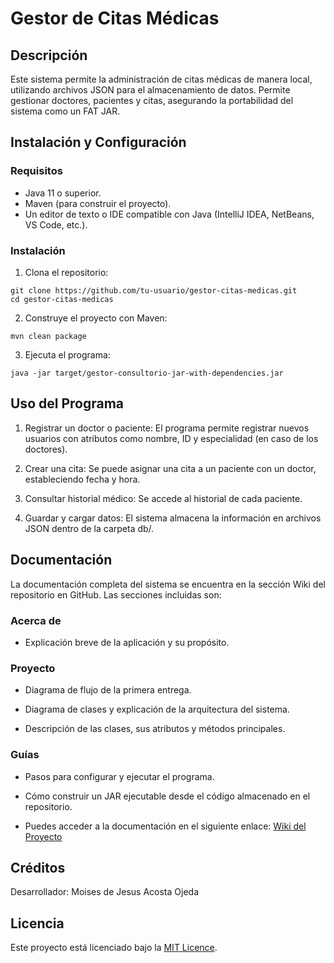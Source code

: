 # Gestor de Citas Médicas
##  Descripción

Este sistema permite la administración de citas médicas de manera local, utilizando archivos JSON para el almacenamiento de datos. Permite gestionar doctores, pacientes y citas, asegurando la portabilidad del sistema como un FAT JAR.

## Instalación y Configuración

### Requisitos

- Java 11 o superior.
- Maven (para construir el proyecto).
- Un editor de texto o IDE compatible con Java (IntelliJ IDEA, NetBeans, VS Code, etc.).
### Instalación

1. Clona el repositorio:
```
git clone https://github.com/tu-usuario/gestor-citas-medicas.git
cd gestor-citas-medicas
```

2. Construye el proyecto con Maven:
```
mvn clean package
```

3.  Ejecuta el programa:

```
java -jar target/gestor-consultorio-jar-with-dependencies.jar
```

## Uso del Programa

1. Registrar un doctor o paciente: El programa permite registrar nuevos usuarios con atributos como nombre, ID y especialidad (en caso de los doctores).

2. Crear una cita: Se puede asignar una cita a un paciente con un doctor, estableciendo fecha y hora.

3. Consultar historial médico: Se accede al historial de cada paciente.

4. Guardar y cargar datos: El sistema almacena la información en archivos JSON dentro de la carpeta db/.

## Documentación

La documentación completa del sistema se encuentra en la sección Wiki del repositorio en GitHub. Las secciones incluidas son:

### Acerca de
- Explicación breve de la aplicación y su propósito.

### Proyecto

- Diagrama de flujo de la primera entrega.

- Diagrama de clases y explicación de la arquitectura del sistema.

- Descripción de las clases, sus atributos y métodos principales.

### Guías

- Pasos para configurar y ejecutar el programa.

- Cómo construir un JAR ejecutable desde el código almacenado en el repositorio.

- Puedes acceder a la documentación en el siguiente enlace: [Wiki del Proyecto](https://github.com/Moises311993/Gestor-de-Consultorio/wiki)

## Créditos

Desarrollador: Moises de Jesus Acosta Ojeda

## Licencia

Este proyecto está licenciado bajo la [MIT Licence](https://opensource.org/license/mit).

